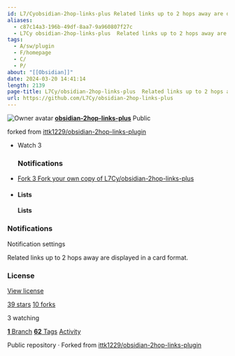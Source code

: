 ```yaml
---
id: L7/Cyobsidian-2hop-links-plus Related links up to 2 hops away are displayed in a card format.
aliases:
  - c87c14a3-196b-49df-8aa7-9a960807f27c
  - L7Cy obsidian-2hop-links-plus  Related links up to 2 hops away are displayed in a card format.
tags:
  - A/sw/plugin
  - F/homepage
  - C/
  - P/
about: "[[Obsidian]]"
date: 2024-03-20 14:41:14
length: 2139
page-title: L7Cy/obsidian-2hop-links-plus  Related links up to 2 hops away are displayed in a card format.
url: https://github.com/L7Cy/obsidian-2hop-links-plus
---
```


![Owner avatar](https://avatars.githubusercontent.com/u/84382631?s=48&v=4) **[obsidian-2hop-links-plus](https://github.com/L7Cy/obsidian-2hop-links-plus)** Public

forked from [ittk1229/obsidian-2hop-links-plugin](https://github.com/ittk1229/obsidian-2hop-links-plugin)

-   Watch 3
    
    ### Notifications
    
-   [Fork 3 Fork your own copy of L7Cy/obsidian-2hop-links-plus](https://github.com/L7Cy/obsidian-2hop-links-plus/fork)
    
-   #### Lists
    
    #### Lists
    

### Notifications

Notification settings

Related links up to 2 hops away are displayed in a card format.

### License

[View license](https://github.com/L7Cy/obsidian-2hop-links-plus/blob/master/LICENSE.md)

[39 stars](https://github.com/L7Cy/obsidian-2hop-links-plus/stargazers) [10 forks](https://github.com/L7Cy/obsidian-2hop-links-plus/forks)

3 watching

[**1** Branch](https://github.com/L7Cy/obsidian-2hop-links-plus/branches) [**62** Tags](https://github.com/L7Cy/obsidian-2hop-links-plus/tags) [Activity](https://github.com/L7Cy/obsidian-2hop-links-plus/activity)

Public repository · Forked from [ittk1229/obsidian-2hop-links-plugin](https://github.com/ittk1229/obsidian-2hop-links-plugin)
